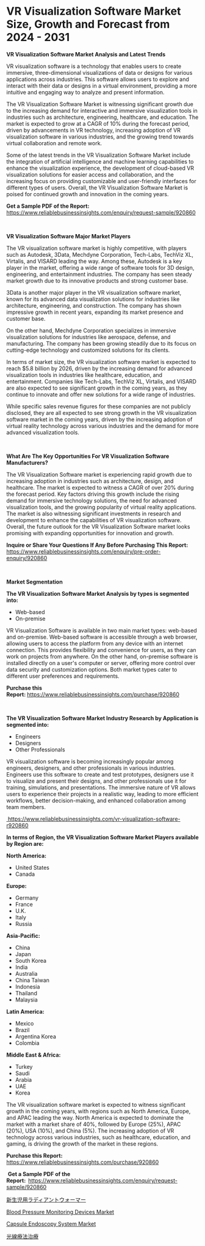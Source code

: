 <p><h1>VR Visualization Software Market Size, Growth and Forecast from 2024 - 2031</h1></p><p><strong>VR Visualization Software Market Analysis and Latest Trends</strong></p>
<p><p>VR visualization software is a technology that enables users to create immersive, three-dimensional visualizations of data or designs for various applications across industries. This software allows users to explore and interact with their data or designs in a virtual environment, providing a more intuitive and engaging way to analyze and present information.</p><p>The VR Visualization Software Market is witnessing significant growth due to the increasing demand for interactive and immersive visualization tools in industries such as architecture, engineering, healthcare, and education. The market is expected to grow at a CAGR of 10% during the forecast period, driven by advancements in VR technology, increasing adoption of VR visualization software in various industries, and the growing trend towards virtual collaboration and remote work.</p><p>Some of the latest trends in the VR Visualization Software Market include the integration of artificial intelligence and machine learning capabilities to enhance the visualization experience, the development of cloud-based VR visualization solutions for easier access and collaboration, and the increasing focus on providing customizable and user-friendly interfaces for different types of users. Overall, the VR Visualization Software Market is poised for continued growth and innovation in the coming years.</p></p>
<p><strong>Get a Sample PDF of the Report:&nbsp;</strong> <a href="https://www.reliablebusinessinsights.com/enquiry/request-sample/920860">https://www.reliablebusinessinsights.com/enquiry/request-sample/920860</a></p>
<p>&nbsp;</p>
<p><strong>VR Visualization Software Major Market Players</strong></p>
<p><p>The VR visualization software market is highly competitive, with players such as Autodesk, 3Data, Mechdyne Corporation, Tech-Labs, TechViz XL, Virtalis, and VISARD leading the way. Among these, Autodesk is a key player in the market, offering a wide range of software tools for 3D design, engineering, and entertainment industries. The company has seen steady market growth due to its innovative products and strong customer base.</p><p>3Data is another major player in the VR visualization software market, known for its advanced data visualization solutions for industries like architecture, engineering, and construction. The company has shown impressive growth in recent years, expanding its market presence and customer base.</p><p>On the other hand, Mechdyne Corporation specializes in immersive visualization solutions for industries like aerospace, defense, and manufacturing. The company has been growing steadily due to its focus on cutting-edge technology and customized solutions for its clients.</p><p>In terms of market size, the VR visualization software market is expected to reach $5.8 billion by 2026, driven by the increasing demand for advanced visualization tools in industries like healthcare, education, and entertainment. Companies like Tech-Labs, TechViz XL, Virtalis, and VISARD are also expected to see significant growth in the coming years, as they continue to innovate and offer new solutions for a wide range of industries.</p><p>While specific sales revenue figures for these companies are not publicly disclosed, they are all expected to see strong growth in the VR visualization software market in the coming years, driven by the increasing adoption of virtual reality technology across various industries and the demand for more advanced visualization tools.</p></p>
<p>&nbsp;</p>
<p><strong>What Are The Key Opportunities For VR Visualization Software Manufacturers?</strong></p>
<p><p>The VR Visualization Software market is experiencing rapid growth due to increasing adoption in industries such as architecture, design, and healthcare. The market is expected to witness a CAGR of over 20% during the forecast period. Key factors driving this growth include the rising demand for immersive technology solutions, the need for advanced visualization tools, and the growing popularity of virtual reality applications. The market is also witnessing significant investments in research and development to enhance the capabilities of VR visualization software. Overall, the future outlook for the VR Visualization Software market looks promising with expanding opportunities for innovation and growth.</p></p>
<p><strong>Inquire or Share Your Questions If Any Before Purchasing This Report:</strong> <a href="https://www.reliablebusinessinsights.com/enquiry/pre-order-enquiry/920860">https://www.reliablebusinessinsights.com/enquiry/pre-order-enquiry/920860</a></p>
<p>&nbsp;</p>
<p><strong>Market Segmentation</strong></p>
<p><strong>The VR Visualization Software Market Analysis by types is segmented into:</strong></p>
<p><ul><li>Web-based</li><li>On-premise</li></ul></p>
<p><p>VR Visualization Software is available in two main market types: web-based and on-premise. Web-based software is accessible through a web browser, allowing users to access the platform from any device with an internet connection. This provides flexibility and convenience for users, as they can work on projects from anywhere. On the other hand, on-premise software is installed directly on a user's computer or server, offering more control over data security and customization options. Both market types cater to different user preferences and requirements.</p></p>
<p><strong>Purchase this Report:&nbsp;</strong><a href="https://www.reliablebusinessinsights.com/purchase/920860">https://www.reliablebusinessinsights.com/purchase/920860</a></p>
<p>&nbsp;</p>
<p><strong>The VR Visualization Software Market Industry Research by Application is segmented into:</strong></p>
<p><ul><li>Engineers</li><li>Designers</li><li>Other Professionals</li></ul></p>
<p><p>VR visualization software is becoming increasingly popular among engineers, designers, and other professionals in various industries. Engineers use this software to create and test prototypes, designers use it to visualize and present their designs, and other professionals use it for training, simulations, and presentations. The immersive nature of VR allows users to experience their projects in a realistic way, leading to more efficient workflows, better decision-making, and enhanced collaboration among team members.</p></p>
<p><a href="https://www.reliablebusinessinsights.com/vr-visualization-software-r920860">&nbsp;https://www.reliablebusinessinsights.com/vr-visualization-software-r920860</a></p>
<p><strong>In terms of Region, the VR Visualization Software Market Players available by Region are:</strong></p>
<p>
    <p> <strong> North America: </strong>
        <ul>
            <li>United States</li>
            <li>Canada</li>
        </ul>
        </p> 
    <p> <strong> Europe: </strong>
        <ul>
            <li>Germany</li>
            <li>France</li>
            <li>U.K.</li>
            <li>Italy</li>
            <li>Russia</li>
        </ul>
        </p> 
    <p> <strong> Asia-Pacific: </strong>
        <ul>
            <li>China</li>
            <li>Japan</li>
            <li>South Korea</li>
            <li>India</li>
            <li>Australia</li>
            <li>China Taiwan</li>
            <li>Indonesia</li>
            <li>Thailand</li>
            <li>Malaysia</li>
        </ul>
        </p> 
    <p> <strong> Latin America: </strong>
        <ul>
            <li>Mexico</li>
            <li>Brazil</li>
            <li>Argentina Korea</li>
            <li>Colombia</li>
        </ul>
        </p> 
    <p> <strong> Middle East & Africa: </strong>
        <ul>
            <li>Turkey</li>
            <li>Saudi</li>
            <li>Arabia</li>
            <li>UAE</li>
            <li>Korea</li>
        </ul>
    </p>
    </p>
<p><p>The VR visualization software market is expected to witness significant growth in the coming years, with regions such as North America, Europe, and APAC leading the way. North America is expected to dominate the market with a market share of 40%, followed by Europe (25%), APAC (20%), USA (10%), and China (5%). The increasing adoption of VR technology across various industries, such as healthcare, education, and gaming, is driving the growth of the market in these regions.</p></p>
<p><strong>Purchase this Report: </strong><a href="https://www.reliablebusinessinsights.com/purchase/920860">https://www.reliablebusinessinsights.com/purchase/920860</a></p>
<p>&nbsp;<strong>Get a Sample PDF of the Report:&nbsp;&nbsp;</strong><a href="https://www.reliablebusinessinsights.com/enquiry/request-sample/920860">https://www.reliablebusinessinsights.com/enquiry/request-sample/920860</a></p>
<p><strong></strong></p>
<p><p><a href="https://github.com/dawson566/Market-Research-Report-List-2/blob/main/5875483173581.md">新生児用ラディアントウォーマー</a></p><p><a href="https://github.com/amapolalg/Market-Research-Report-List-1/blob/main/blood-pressure-monitoring-devices-market.md">Blood Pressure Monitoring Devices Market</a></p><p><a href="https://github.com/kumertitash/Market-Research-Report-List-1/blob/main/capsule-endoscopy-system-market.md">Capsule Endoscopy System Market</a></p><p><a href="https://github.com/DeonBoer2023/Market-Research-Report-List-2/blob/main/6162234173582.md">光線療法治療</a></p></p>